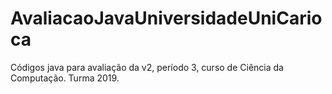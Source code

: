 # AvaliacaoJavaUniversidadeUniCarioca
Códigos java para avaliação da v2, período 3, curso de Ciência da Computação. Turma 2019.
